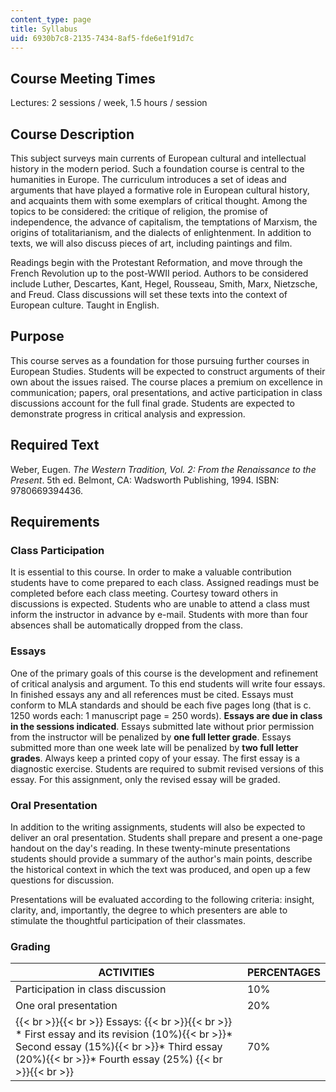 ```yaml
---
content_type: page
title: Syllabus
uid: 6930b7c8-2135-7434-8af5-fde6e1f91d7c
---
```


Course Meeting Times
--------------------

Lectures: 2 sessions / week, 1.5 hours / session

Course Description
------------------

This subject surveys main currents of European cultural and intellectual history in the modern period. Such a foundation course is central to the humanities in Europe. The curriculum introduces a set of ideas and arguments that have played a formative role in European cultural history, and acquaints them with some exemplars of critical thought. Among the topics to be considered: the critique of religion, the promise of independence, the advance of capitalism, the temptations of Marxism, the origins of totalitarianism, and the dialects of enlightenment. In addition to texts, we will also discuss pieces of art, including paintings and film.

Readings begin with the Protestant Reformation, and move through the French Revolution up to the post-WWII period. Authors to be considered include Luther, Descartes, Kant, Hegel, Rousseau, Smith, Marx, Nietzsche, and Freud. Class discussions will set these texts into the context of European culture. Taught in English.

Purpose
-------

This course serves as a foundation for those pursuing further courses in European Studies. Students will be expected to construct arguments of their own about the issues raised. The course places a premium on excellence in communication; papers, oral presentations, and active participation in class discussions account for the full final grade. Students are expected to demonstrate progress in critical analysis and expression.

Required Text
-------------

Weber, Eugen. _The Western Tradition, Vol. 2: From the Renaissance to the Present_. 5th ed. Belmont, CA: Wadsworth Publishing, 1994. ISBN: 9780669394436.

Requirements
------------

### Class Participation

It is essential to this course. In order to make a valuable contribution students have to come prepared to each class. Assigned readings must be completed before each class meeting. Courtesy toward others in discussions is expected. Students who are unable to attend a class must inform the instructor in advance by e-mail. Students with more than four absences shall be automatically dropped from the class.

### Essays

One of the primary goals of this course is the development and refinement of critical analysis and argument. To this end students will write four essays. In finished essays any and all references must be cited. Essays must conform to MLA standards and should be each five pages long (that is c. 1250 words each: 1 manuscript page = 250 words). **Essays are due in class in the sessions indicated**. Essays submitted late without prior permission from the instructor will be penalized by **one full letter grade**. Essays submitted more than one week late will be penalized by **two full letter grades**. Always keep a printed copy of your essay. The first essay is a diagnostic exercise. Students are required to submit revised versions of this essay. For this assignment, only the revised essay will be graded.

### Oral Presentation

In addition to the writing assignments, students will also be expected to deliver an oral presentation. Students shall prepare and present a one-page handout on the day's reading. In these twenty-minute presentations students should provide a summary of the author's main points, describe the historical context in which the text was produced, and open up a few questions for discussion.

Presentations will be evaluated according to the following criteria: insight, clarity, and, importantly, the degree to which presenters are able to stimulate the thoughtful participation of their classmates.

### Grading

| ACTIVITIES | PERCENTAGES |
| --- | --- |
| Participation in class discussion | 10% |
| One oral presentation | 20% |
|  {{< br >}}{{< br >}} Essays: {{< br >}}{{< br >}} *   First essay and its revision (10%){{< br >}}*   Second essay (15%){{< br >}}*   Third essay (20%){{< br >}}*   Fourth essay (25%) {{< br >}}{{< br >}}  | 70%
